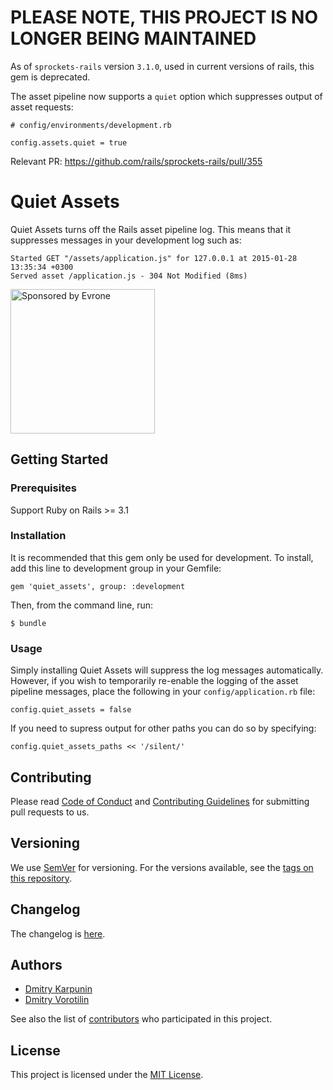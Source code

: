 # PLEASE NOTE, THIS PROJECT IS NO LONGER BEING MAINTAINED

As of `sprockets-rails` version `3.1.0`, used in current versions of rails, this gem is deprecated.

The asset pipeline now supports a `quiet` option which suppresses output of asset requests:

```
# config/environments/development.rb

config.assets.quiet = true
```

Relevant PR: https://github.com/rails/sprockets-rails/pull/355

# Quiet Assets

Quiet Assets turns off the Rails asset pipeline log. This means that it suppresses messages in your development log such as:

    Started GET "/assets/application.js" for 127.0.0.1 at 2015-01-28 13:35:34 +0300
    Served asset /application.js - 304 Not Modified (8ms)

<a href="https://evrone.com/?utm_source=github.com">
  <img src="https://evrone.com/logo/evrone-sponsored-logo.png"
       alt="Sponsored by Evrone" width="231">
</a>

## Getting Started

### Prerequisites

Support Ruby on Rails >= 3.1

### Installation

It is recommended that this gem only be used for development.
To install, add this line to development group in your Gemfile:

    gem 'quiet_assets', group: :development

Then, from the command line, run:

    $ bundle

### Usage

Simply installing Quiet Assets will suppress the log messages automatically. However, if you wish to temporarily re-enable the logging of the asset pipeline messages,
place the following in your `config/application.rb` file:

    config.quiet_assets = false

If you need to supress output for other paths you can do so by specifying:

    config.quiet_assets_paths << '/silent/'

## Contributing

Please read [Code of Conduct](CODE-OF-CONDUCT.md) and [Contributing Guidelines](CONTRIBUTING.md) for submitting pull requests to us.

## Versioning

We use [SemVer](http://semver.org/) for versioning. For the versions available, see the [tags on this repository](https://github.com/evrone/quiet_assets/tags). 

## Changelog

The changelog is [here](CHANGELOG.md).

## Authors

* [Dmitry Karpunin](https://github.com/KODerFunk)
* [Dmitry Vorotilin](https://github.com/route) 

See also the list of [contributors](https://github.com/evrone/quiet_assets/contributors) who participated in this project.

## License

This project is licensed under the [MIT License](LICENSE).
